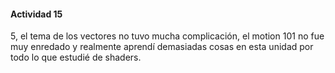#### Actividad 15

5, el tema de los vectores no tuvo mucha complicación, el motion 101 no fue muy enredado y realmente aprendí demasiadas cosas en esta unidad por todo lo que estudié de shaders.